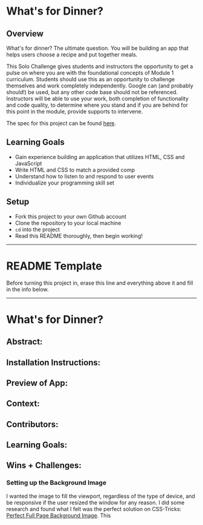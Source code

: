 # What's for Dinner?

## Overview

What's for dinner? The ultimate question. You will be building an app that helps users choose a recipe and put together meals. 

This Solo Challenge gives students and instructors the opportunity to get a pulse on where you are with the foundational concepts of Module 1 curriculum. Students should use this as an opportunity to challenge themselves and work completely independently. Google can (and probably should!) be used, but any other code base should not be referenced. Instructors will be able to use your work, both completion of functionality and code quality, to determine where you stand and if you are behind for this point in the module, provide supports to intervene.

The spec for this project can be found [here](https://frontend.turing.edu/projects/module-1/dinner.html). 

## Learning Goals

- Gain experience building an application that utilizes HTML, CSS and JavaScript
- Write HTML and CSS to match a provided comp
- Understand how to listen to and respond to user events
- Individualize your programming skill set

## Setup

- Fork this project to your own Github account
- Clone the repository to your local machine
- `cd` into the project
- Read this README thoroughly, then begin working!

______________________________________________________  
# README Template  
Before turning this project in, erase this line and everything above it and fill in the info below.  
______________________________________________________  

# What's for Dinner? 

## Abstract:
[//]: <> (Briefly describe what you built and its features. What problem is the app solving? How does this application solve that problem?)

## Installation Instructions:
[//]: <> (What steps does a person have to take to get your app cloned down and running?)

## Preview of App:
[//]: <> (Provide ONE gif or screenshot of your application - choose the "coolest" piece of functionality to show off.)

## Context:
[//]: <> (Give some context for the project here. How long did you have to work on it? How far into the Turing program are you?)

## Contributors:
[//]: <> (Who worked on this application? Link to their GitHubs.)

## Learning Goals:
[//]: <> (What were the learning goals of this project? What tech did you work with?)

## Wins + Challenges:
[//]: <> (What are 2-3 wins you have from this project? What were some challenges you faced - and how did you get over them?)
### Setting up the Background Image
I wanted the image to fill the viewport, regardless of the type of device, and be responsive if the user resized the window for any reason. I did some research and found what I felt was the perfect solution on CSS-Tricks: [Perfect Full Page Background Image](https://css-tricks.com/perfect-full-page-background-image). This 
